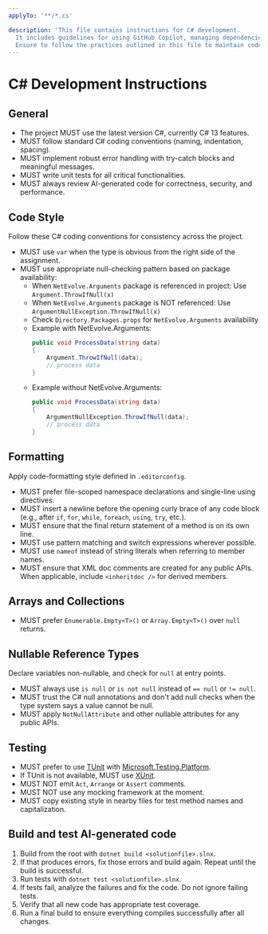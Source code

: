 ```yaml
---
applyTo: '**/*.cs'

description: 'This file contains instructions for C# development.
  It includes guidelines for using GitHub Copilot, managing dependencies, and following coding standards.
  Ensure to follow the practices outlined in this file to maintain code quality and consistency.'
---
```


# C# Development Instructions

## General

* The project MUST use the latest version C#, currently C# 13 features.
* MUST follow standard C# coding conventions (naming, indentation, spacing).
* MUST implement robust error handling with try-catch blocks and meaningful messages.
* MUST write unit tests for all critical functionalities.
* MUST always review AI-generated code for correctness, security, and performance.

## Code Style

Follow these C# coding conventions for consistency across the project.

* MUST use `var` when the type is obvious from the right side of the assignment.
* MUST use appropriate null-checking pattern based on package availability:
  - When `NetEvolve.Arguments` package is referenced in project: Use `Argument.ThrowIfNull(x)`
  - When `NetEvolve.Arguments` package is NOT referenced: Use `ArgumentNullException.ThrowIfNull(x)`
  - Check `Directory.Packages.props` for `NetEvolve.Arguments` availability
  - Example with NetEvolve.Arguments:
    ```csharp
    public void ProcessData(string data)
    {
        Argument.ThrowIfNull(data);
        // process data
    }
    ```
  - Example without NetEvolve.Arguments:
    ```csharp
    public void ProcessData(string data)
    {
        ArgumentNullException.ThrowIfNull(data);
        // process data
    }
    ```

## Formatting

Apply code-formatting style defined in `.editorconfig`.

* MUST prefer file-scoped namespace declarations and single-line using directives.
* MUST insert a newline before the opening curly brace of any code block (e.g., after `if`, `for`, `while`, `foreach`, `using`, `try`, etc.).
* MUST ensure that the final return statement of a method is on its own line.
* MUST use pattern matching and switch expressions wherever possible.
* MUST use `nameof` instead of string literals when referring to member names.
* MUST ensure that XML doc comments are created for any public APIs. When applicable, include `<inheritdoc />` for derived members.

## Arrays and Collections

* MUST prefer `Enumerable.Empty<T>()` or `Array.Empty<T>()` over `null` returns.

## Nullable Reference Types

Declare variables non-nullable, and check for `null` at entry points.

* MUST always use `is null` or `is not null` instead of `== null` or `!= null`.
* MUST trust the C# null annotations and don't add null checks when the type system says a value cannot be null.
* MUST apply `NotNullAttribute` and other nullable attributes for any public APIs.

## Testing

* MUST prefer to use [TUnit](https://github.com/thomhurst/TUnit) with [Microsoft.Testing.Platform](https://learn.microsoft.com/dotnet/core/testing/microsoft-testing-platform-intro).
* If TUnit is not available, MUST use [XUnit](https://xunit.net/).
* MUST NOT emit `Act`, `Arrange` or `Assert` comments.
* MUST NOT use any mocking framework at the moment.
* MUST copy existing style in nearby files for test method names and capitalization.

## Build and test AI-generated code

1. Build from the root with `dotnet build <solutionfile>.slnx`.
2. If that produces errors, fix those errors and build again. Repeat until the build is successful.
3. Run tests with `dotnet test <solutionfile>.slnx`.
4. If tests fail, analyze the failures and fix the code. Do not ignore failing tests.
5. Verify that all new code has appropriate test coverage.
6. Run a final build to ensure everything compiles successfully after all changes.

